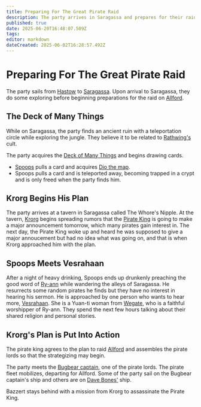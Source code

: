 ```yaml
---
title: Preparing For The Great Pirate Raid
description: The party arrives in Saragassa and prepares for their raid
published: true
date: 2025-06-20T16:48:07.509Z
tags: 
editor: markdown
dateCreated: 2025-06-02T16:28:57.492Z
---
```


# Preparing For The Great Pirate Raid
The party sails from [Hastow](/locations/Mardun/Hastow) to [Saragassa](/locations/Mardun/Saragassa). Upon arrival to Saragassa, they do some exploring before beginning preparations for the raid on [Allford](/locations/Mardun/Allford). 


## The Deck of Many Things
While on Saragassa, the party finds an ancient ruin with a teleportation circle while exploring the jungle. They believe it to be related to [Rathwing's](/characters/Rathwing) cult.

The party acquires the [Deck of Many Things](/items/Deck_Of_Many_Things) and begins drawing cards.

- [Spoops](/characters/spoops) pulls a card and acquires [Dio the map](/items/dio-the-map).
- Spoops pulls a card and is teleported away, becoming trapped in a crypt and is only freed when the party finds him.


## Krorg Begins His Plan
The party arrives at a tavern in Saragassa called The Whore's Nipple. At the tavern, [Krorg](/characters/krorg) begins spreading rumors that the [Pirate King](/characters/pirate-king) is going to make a major announcement tomorrow, which many pirates gain interest in. The next day, the Pirate King woke up and heard he was supposed to give a major annoucement but had no idea what was going on, and that is when Krorg approached him with the plan.


## Spoops Meets Vesrahaan
After a night of heavy drinking, Spoops ends up drunkenly preaching the good word of [Ry-ann](/characters/spoops) while wandering the alleys of Saragassa. He resurrects some random pirates he finds but they have no interest in hearing his sermon. He is approached by one person who wants to hear more, [Vesrahaan](/characters/vesrahaan). She is a Yuan-ti woman from [Wegate](/locations/Mardun/Wegate), who is a faithful worshipper of Ry-ann. They spend the next few hours talking about their shared religion and personal stories.


## Krorg's Plan is Put Into Action
The pirate king agrees to the plan to raid [Allford](/locations/Mardun/Allford) and assembles the pirate lords so that the strategizing may begin.

The party meets the [Bugbear captain](/characters/bugbear-captain), one of the pirate lords. The pirate fleet mobilizes, departing for Allford. Some of the party sail on the Bugbear captain's ship and others are on [Dave Bones'](/characters/Dave-Bones) ship.

Bazzert stays behind with a mission from Krorg to assassinate the Pirate King.